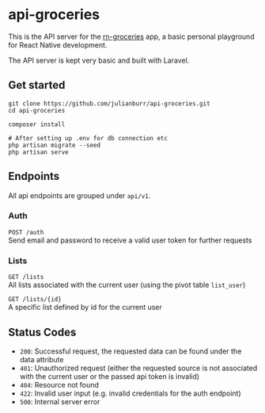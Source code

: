 # api-groceries
This is the API server for the [rn-groceries](https://github.com/julianburr/rn-groceries) app, a basic personal playground for React Native development.

The API server is kept very basic and built with Laravel.

## Get started
```bin
git clone https://github.com/julianburr/api-groceries.git
cd api-groceries

composer install

# After setting up .env for db connection etc
php artisan migrate --seed
php artisan serve
```

## Endpoints

All api endpoints are grouped under `api/v1`.

### Auth

`POST /auth`  
Send email and password to receive a valid user token for further requests

### Lists

`GET /lists`  
All lists associated with the current user (using the pivot table `list_user`)
  
`GET /lists/{id}`  
A specific list defined by id for the current user

## Status Codes
 - `200`: Successful request, the requested data can be found under the data attribute
 - `401`: Unauthorized request (either the requested source is not associated with the current user or the passed api token is invalid)
 - `404`: Resource not found
 - `422`: Invalid user input (e.g. invalid credentials for the auth endpoint)
 - `500`: Internal server error